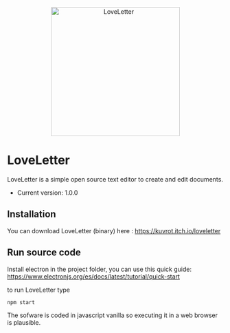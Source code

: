 <div align="center">
    <a href="https://kuvrot.itch.io/cccp-language">
        <img
            alt="LoveLetter"
            src="https://img.itch.zone/aW1nLzEyNTMzNTY0LnBuZw==/original/Afr1lF.png"
            width="300">
    </a>
</div>

# LoveLetter

   LoveLetter is a simple open source text editor to create and edit documents.
  * Current version: 1.0.0

  
## Installation

You can download LoveLetter (binary) here : https://kuvrot.itch.io/loveletter

## Run source code

Install electron in the project folder, you can use this quick guide: https://www.electronjs.org/es/docs/latest/tutorial/quick-start

to run LoveLetter type
```bash
npm start
```
The sofware is coded in javascript vanilla so executing it in a web browser is plausible.


  



